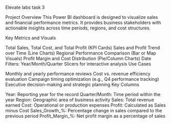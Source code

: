 Elevate labs task 3

Project Overview This Power BI dashboard is designed to visualize sales and financial performance metrics. It provides business stakeholders with actionable insights across time periods, regions, and cost structures.

Key Metrics and Visuals

Total Sales, Total Cost, and Total Profit (KPI Cards)
Sales and Profit Trend over Time (Line Charts)
Regional Performance Comparison (Bar or Map Visuals)
Profit Margin and Cost Distribution (Pie/Column Charts)
Date Filters: Year/Month/Quarter Slicers for interactive analysis
Use Cases

Monthly and yearly performance reviews
Cost vs. revenue efficiency evaluation
Campaign timing optimization (e.g., Q4 performance tracking)
Executive decision-making and strategic planning
Key Columns

Year: Reporting year for the record
Quarter/Month: Time period within the year
Region: Geographic area of business activity
Sales: Total revenue earned
Cost: Operational or production expenses
Profit: Calculated as Sales minus Cost
Sales_Growth_%: Percentage change in sales compared to the previous period
Profit_Margin_%: Net profit margin as a percentage of sales
